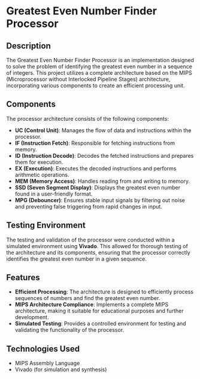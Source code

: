 # Greatest Even Number Finder Processor

## Description
The Greatest Even Number Finder Processor is an implementation designed to solve the problem of identifying the greatest even number in a sequence of integers. This project utilizes a complete architecture based on the MIPS (Microprocessor without Interlocked Pipeline Stages) architecture, incorporating various components to create an efficient processing unit.

## Components
The processor architecture consists of the following components:
- **UC (Control Unit)**: Manages the flow of data and instructions within the processor.
- **IF (Instruction Fetch)**: Responsible for fetching instructions from memory.
- **ID (Instruction Decode)**: Decodes the fetched instructions and prepares them for execution.
- **EX (Execution)**: Executes the decoded instructions and performs arithmetic operations.
- **MEM (Memory Access)**: Handles reading from and writing to memory.
- **SSD (Seven Segment Display)**: Displays the greatest even number found in a user-friendly format.
- **MPG (Debouncer)**: Ensures stable input signals by filtering out noise and preventing false triggering from rapid changes in input.

## Testing Environment
The testing and validation of the processor were conducted within a simulated environment using **Vivado**. This allowed for thorough testing of the architecture and its components, ensuring that the processor correctly identifies the greatest even number in a given sequence.

## Features
- **Efficient Processing**: The architecture is designed to efficiently process sequences of numbers and find the greatest even number.
- **MIPS Architecture Compliance**: Implements a complete MIPS architecture, making it suitable for educational purposes and further development.
- **Simulated Testing**: Provides a controlled environment for testing and validating the functionality of the processor.

## Technologies Used
- MIPS Assembly Language
- Vivado (for simulation and synthesis)
